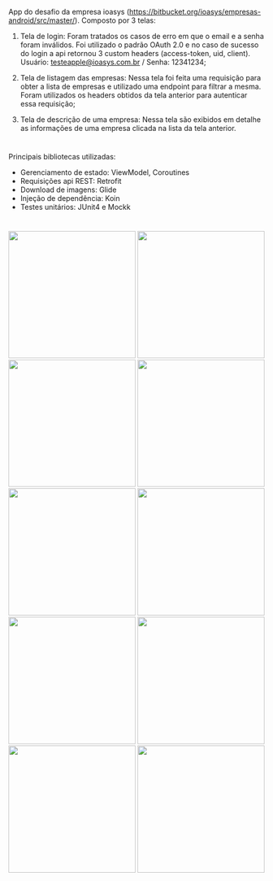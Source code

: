 App do desafio da empresa ioasys (https://bitbucket.org/ioasys/empresas-android/src/master/). Composto por 3 telas:

1. Tela de login: Foram tratados os casos de erro em que o email e a senha foram inválidos. Foi utilizado o padrão OAuth 2.0 e no caso de sucesso do login a api retornou 3 custom headers (access-token, uid, client). Usuário: testeapple@ioasys.com.br / Senha: 12341234;

2. Tela de listagem das empresas: Nessa tela foi feita uma requisição para obter a lista de empresas e utilizado uma endpoint para filtrar a mesma. Foram utilizados os headers obtidos da tela anterior para autenticar essa requisição;

3. Tela de descrição de uma empresa: Nessa tela são exibidos em detalhe as informações de uma empresa clicada na lista da tela anterior.

#

Principais bibliotecas utilizadas:

- Gerenciamento de estado: ViewModel, Coroutines
- Requisições api REST: Retrofit
- Download de imagens: Glide
- Injeção de dependência: Koin
- Testes unitários: JUnit4 e Mockk

#

<p align="ligth">
  <img src="https://user-images.githubusercontent.com/99301401/170917952-a513c54b-7670-4f8f-b513-724919a910d7.png" width="250px"/>
  <img src="https://user-images.githubusercontent.com/99301401/170918506-e9537790-442d-4abc-982c-514ea31187cb.png" width="250px"/>
  <img src="https://user-images.githubusercontent.com/99301401/170918608-af4126fd-50fc-4701-93c8-a63a3a7d787c.png" width="250px"/>
  <img src="https://user-images.githubusercontent.com/99301401/170918799-a6eb2000-5042-4b5a-950a-ff4b273f7def.png" width="250px"/>
  <img src="https://user-images.githubusercontent.com/99301401/170918878-6a744daa-d75e-4d7d-9680-649ce0cce088.png" width="250px"/>
  <img src="https://user-images.githubusercontent.com/99301401/170918892-1b35dcae-8d6f-42e4-b3f8-50cf667d0551.png" width="250px"/>
  <img src="https://user-images.githubusercontent.com/99301401/170918909-19859c3b-17fb-4baa-a04f-4a68112052d9.png" width="250px"/>
  <img src="https://user-images.githubusercontent.com/99301401/170918934-85705405-dd43-47aa-996a-da7881c4d0f2.png" width="250px"/>
  <img src="https://user-images.githubusercontent.com/99301401/170918950-2b83de8c-0e5c-42ec-9062-8cc74861d7be.png" width="250px"/>
  <img src="https://user-images.githubusercontent.com/99301401/170919291-5cda8afc-d4bf-4e11-adc9-15e8be266fb9.gif" width="250px"/>
</p>
